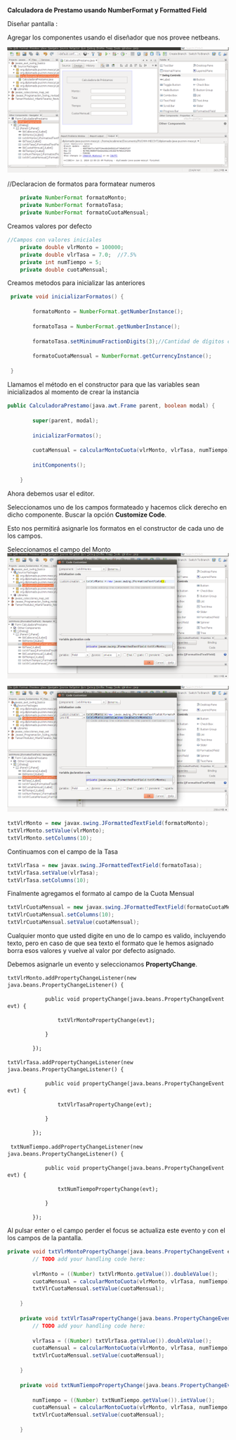 **Calculadora de Prestamo usando NumberFormat y Formatted Field**

Diseñar pantalla :

Agregar los componentes usando el diseñador que nos provee netbeans.

![image alt text](graphics/image_0.png)

//Declaracion de formatos para formatear numeros
```java
	private NumberFormat formatoMonto;
	private NumberFormat formatoTasa;
	private NumberFormat formatoCuotaMensual;
```

Creamos valores por defecto
```java
//Campos con valores iniciales
	private double vlrMonto = 100000;
	private double vlrTasa = 7.0;  //7.5%
	private int numTiempo = 5;
	private double cuotaMensual;
```

Creamos metodos para inicializar las anteriores
```java
 private void inicializarFormatos() {

    	formatoMonto = NumberFormat.getNumberInstance();

    	formatoTasa = NumberFormat.getNumberInstance();

    	formatoTasa.setMinimumFractionDigits(3);//Cantidad de dígitos con punto decimal mínimo

    	formatoCuotaMensual = NumberFormat.getCurrencyInstance();

 }
```
Llamamos el método en el constructor para que las variables sean inicializados al momento de crear la instancia
```java
public CalculadoraPrestamo(java.awt.Frame parent, boolean modal) {

    	super(parent, modal);

    	inicializarFormatos();

    	cuotaMensual = calcularMontoCuota(vlrMonto, vlrTasa, numTiempo);

    	initComponents();

	}
```
Ahora debemos usar el editor.

Seleccionamos uno de los campos formateado y hacemos click derecho en dicho componente. Buscar la opción **Customize Code**.

Esto nos permitirá asignarle los formatos en el constructor de cada uno de los campos.

Seleccionamos el campo del Monto![image alt text](graphics/image_1.png)

![image alt text](graphics/image_2.png)
```java
txtVlrMonto = new javax.swing.JFormattedTextField(formatoMonto);
txtVlrMonto.setValue(vlrMonto);
txtVlrMonto.setColumns(10);
```
Continuamos con el campo de la Tasa
```java
txtVlrTasa = new javax.swing.JFormattedTextField(formatoTasa);
txtVlrTasa.setValue(vlrTasa);
txtVlrTasa.setColumns(10);
```
Finalmente agregamos el formato al campo de la Cuota Mensual
```java
txtVlrCuotaMensual = new javax.swing.JFormattedTextField(formatoCuotaMensual);
txtVlrCuotaMensual.setColumns(10);
txtVlrCuotaMensual.setValue(cuotaMensual);
```
Cualquier monto que usted digite en uno de lo campo es valido, incluyendo texto, pero en caso de que sea texto el formato que le hemos asignado borra esos valores y vuelve al valor por defecto asignado.

Debemos asignarle un evento y seleccionamos **PropertyChange**.
```
txtVlrMonto.addPropertyChangeListener(new java.beans.PropertyChangeListener() {

        	public void propertyChange(java.beans.PropertyChangeEvent evt) {

            	txtVlrMontoPropertyChange(evt);

        	}

    	});

txtVlrTasa.addPropertyChangeListener(new java.beans.PropertyChangeListener() {

        	public void propertyChange(java.beans.PropertyChangeEvent evt) {

            	txtVlrTasaPropertyChange(evt);

        	}

    	});

 txtNumTiempo.addPropertyChangeListener(new java.beans.PropertyChangeListener() {

        	public void propertyChange(java.beans.PropertyChangeEvent evt) {

            	txtNumTiempoPropertyChange(evt);

        	}

    	});
```
Al pulsar enter o el campo perder el focus se actualiza este evento y con el los campos de la pantalla.
```java
private void txtVlrMontoPropertyChange(java.beans.PropertyChangeEvent evt) {                                  	 
    	// TODO add your handling code here:

    	vlrMonto = ((Number) txtVlrMonto.getValue()).doubleValue();
    	cuotaMensual = calcularMontoCuota(vlrMonto, vlrTasa, numTiempo);
    	txtVlrCuotaMensual.setValue(cuotaMensual);

	}                                     	 

	private void txtVlrTasaPropertyChange(java.beans.PropertyChangeEvent evt) {                                 	 
    	// TODO add your handling code here:

    	vlrTasa = ((Number) txtVlrTasa.getValue()).doubleValue();
    	cuotaMensual = calcularMontoCuota(vlrMonto, vlrTasa, numTiempo);
    	txtVlrCuotaMensual.setValue(cuotaMensual);

	}                                   	 

	private void txtNumTiempoPropertyChange(java.beans.PropertyChangeEvent evt) {                                       	 // TODO add your handling code here:

    	numTiempo = ((Number) txtNumTiempo.getValue()).intValue();
    	cuotaMensual = calcularMontoCuota(vlrMonto, vlrTasa, numTiempo);
    	txtVlrCuotaMensual.setValue(cuotaMensual);

	}                                     	 
```
